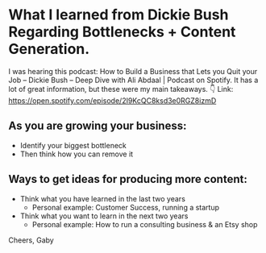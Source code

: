 # What I learned from Dickie Bush Regarding Bottlenecks + Content Generation.

I was hearing this podcast: How to Build a Business that Lets you Quit your Job – Dickie Bush – Deep Dive with Ali Abdaal | Podcast on Spotify. It has a lot of great information, but these were my main takeaways. 👇
Link: https://open.spotify.com/episode/2I9KcQC8ksd3e0RGZ8izmD

## As you are growing your business:

- Identify your biggest bottleneck
- Then think how you can remove it

## Ways to get ideas for producing more content:

- Think what you have learned in the last two years
  - Personal example: Customer Success, running a startup
- Think what you want to learn in the next two years
  - Personal example: How to run a consulting business & an Etsy shop

Cheers,
Gaby

